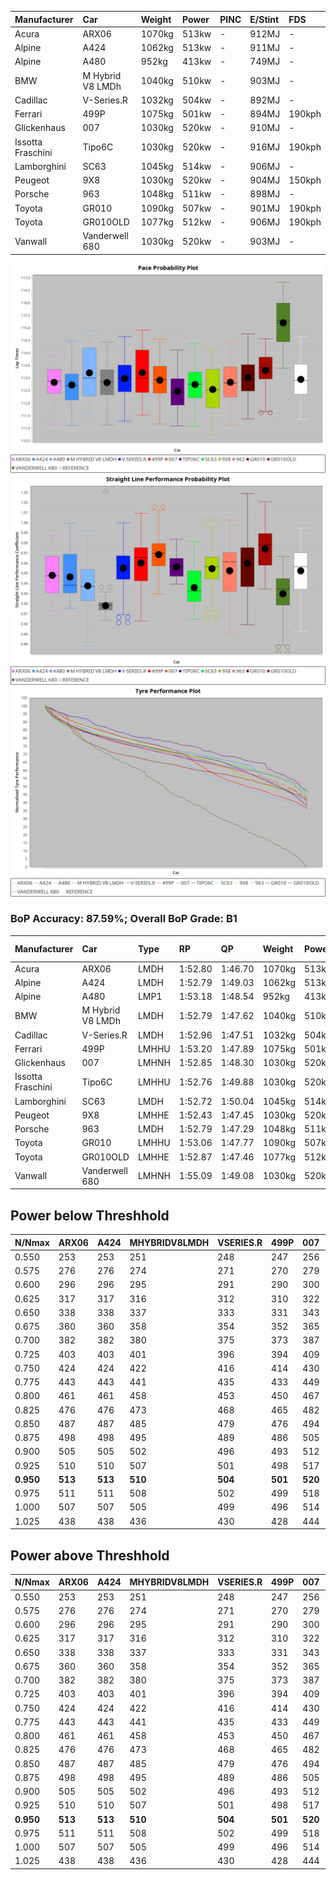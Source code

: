 |Manufacturer|Car|Weight|Power|PINC|E/Stint|FDS|
|:-|:-|:-|:-|:-|:-|:-|
|Acura|ARX06|1070kg|513kw|-|912MJ|-|
|Alpine|A424|1062kg|513kw|-|911MJ|-|
|Alpine|A480|952kg|413kw|-|749MJ|-|
|BMW|M Hybrid V8 LMDh|1040kg|510kw|-|903MJ|-|
|Cadillac|V-Series.R|1032kg|504kw|-|892MJ|-|
|Ferrari|499P|1075kg|501kw|-|894MJ|190kph|
|Glickenhaus|007|1030kg|520kw|-|910MJ|-|
|Issotta Fraschini|Tipo6C|1030kg|520kw|-|916MJ|190kph|
|Lamborghini|SC63|1045kg|514kw|-|906MJ|-|
|Peugeot|9X8|1030kg|520kw|-|904MJ|150kph|
|Porsche|963|1048kg|511kw|-|898MJ|-|
|Toyota|GR010|1090kg|507kw|-|901MJ|190kph|
|Toyota|GR010OLD|1077kg|512kw|-|906MJ|190kph|
|Vanwall|Vanderwell 680|1030kg|520kw|-|903MJ|-|

![PACECHART](./IMG/CUSTOM.png)
![STRAIGHTLINEPERFORMANCECHART](./IMG/CUSTOM_sp.png)
![TYREPERFORMANCECHART](./IMG/CUSTOM_tw.png)

### BoP Accuracy: 87.59%; Overall BoP Grade: B1
|Manufacturer|Car|Type|RP|QP|Weight|Power¹|Threshhold|PINC|Power²|E/Stint|AVG Vmax|FDS|RDLC|L/Stint|BOP-Grade|ModelAccuracy|ModelPoints|Match%|
|:-|:-|:-|:-|:-|:-|:-|:-|:-|:-|:-|:-|:-|:-|:-|:-|:-|:-|:-|
|Acura|ARX06|LMDH|1:52.80|1:46.70|1070kg|513kw|210.0kph|-|513kw|912MJ|278.52kph|-|1.00|35|-C1|100.00%|995|78.36%|
|Alpine|A424|LMDH|1:52.79|1:49.03|1062kg|513kw|210.0kph|-|513kw|911MJ|278.55kph|-|1.01|34|~A1|81.15%|521|99.58%|
|Alpine|A480|LMP1|1:53.18|1:48.54|952kg|413kw|210.0kph|-|413kw|749MJ|274.61kph|-|0.97|32|~A1|67.92%|957|100.00%|
|BMW|M Hybrid V8 LMDh|LMDH|1:52.79|1:47.62|1040kg|510kw|210.0kph|-|510kw|903MJ|275.89kph|-|1.03|35|-A2|98.60%|1690|90.69%|
|Cadillac|V-Series.R|LMDH|1:52.96|1:47.51|1032kg|504kw|210.0kph|-|504kw|892MJ|279.75kph|-|1.03|35|+A2|91.10%|1770|94.72%|
|Ferrari|499P|LMHHU|1:53.20|1:47.89|1075kg|501kw|210.0kph|-|501kw|894MJ|279.33kph|190kph|1.02|35|~A1|84.26%|2292|100.00%|
|Glickenhaus|007|LMHNH|1:52.85|1:48.30|1030kg|520kw|210.0kph|-|520kw|910MJ|283.35kph|-|0.96|34|~A1|94.63%|1605|96.65%|
|Issotta Fraschini|Tipo6C|LMHHU|1:52.76|1:49.88|1030kg|520kw|210.0kph|-|520kw|916MJ|281.55kph|190kph|1.08|34|+B1|66.67%|96|86.39%|
|Lamborghini|SC63|LMDH|1:52.72|1:50.04|1045kg|514kw|210.0kph|-|514kw|906MJ|277.62kph|-|1.05|34|+B1|96.77%|419|88.25%|
|Peugeot|9X8|LMHHE|1:52.43|1:47.45|1030kg|520kw|210.0kph|-|520kw|904MJ|280.57kph|150kph|1.03|34|-B2|83.63%|2468|81.68%|
|Porsche|963|LMDH|1:52.79|1:47.29|1048kg|511kw|210.0kph|-|511kw|898MJ|279.78kph|-|1.02|35|-A2|93.14%|5746|94.27%|
|Toyota|GR010|LMHHU|1:53.06|1:47.77|1090kg|507kw|210.0kph|-|507kw|901MJ|279.19kph|190kph|1.00|35|~A1|87.37%|3154|100.00%|
|Toyota|GR010OLD|LMHHE|1:52.87|1:47.46|1077kg|512kw|210.0kph|-|512kw|906MJ|282.03kph|190kph|1.01|35|~A1|89.81%|1393|99.82%|
|Vanwall|Vanderwell 680|LMHNH|1:55.09|1:49.08|1030kg|520kw|210.0kph|-|520kw|903MJ|276.96kph|-|1.01|34|+Ω1|90.28%|604|15.86%|

## Power below Threshhold
|N/Nmax|ARX06|A424|MHYBRIDV8LMDH|VSERIES.R|499P|007|TIPO6C|SC63|9X8|963|GR010|GR010OLD|VANDERWELL680|​|RPM|A480|
|:-|:-|:-|:-|:-|:-|:-|:-|:-|:-|:-|:-|:-|:-|:-|:-|:-|
|0.550|253|253|251|248|247|256|256|253|256|252|250|252|256|​|--|-|
|0.575|276|276|274|271|270|279|279|276|279|275|273|275|279|​|--|-|
|0.600|296|296|295|291|290|300|300|297|300|295|293|296|300|​|--|-|
|0.625|317|317|316|312|310|322|322|318|322|316|314|317|322|​|--|-|
|0.650|338|338|337|333|331|343|343|339|343|337|335|338|343|​|--|-|
|0.675|360|360|358|354|352|365|365|361|365|359|356|359|365|​|--|-|
|0.700|382|382|380|375|373|387|387|383|387|380|377|381|387|​|--|-|
|0.725|403|403|401|396|394|409|409|404|409|402|399|403|409|​|--|-|
|0.750|424|424|422|416|414|430|430|425|430|422|419|423|430|​|--|-|
|0.775|443|443|441|435|433|449|449|444|449|441|438|442|449|​|5000|242|
|0.800|461|461|458|453|450|467|467|462|467|459|455|460|467|​|5500|286|
|0.825|476|476|473|468|465|482|482|477|482|474|470|475|482|​|6000|320|
|0.850|487|487|485|479|476|494|494|488|494|485|482|486|494|​|6500|361|
|0.875|498|498|495|489|486|505|505|499|505|496|492|497|505|​|7000|404|
|0.900|505|505|502|496|493|512|512|506|512|503|499|504|512|​|7500|414|
|0.925|510|510|507|501|498|517|517|511|517|508|504|509|517|​|8000|410|
|**0.950**|**513**|**513**|**510**|**504**|**501**|**520**|**520**|**514**|**520**|**511**|**507**|**512**|**520**|**​**|**8500**|**413**|
|0.975|511|511|508|502|499|518|518|512|518|509|505|510|518|​|9000|207|
|1.000|507|507|505|499|496|514|514|508|514|505|502|506|514|​|--|-|
|1.025|438|438|436|430|428|444|444|439|444|436|433|437|444|​|--|-|

## Power above Threshhold
|N/Nmax|ARX06|A424|MHYBRIDV8LMDH|VSERIES.R|499P|007|TIPO6C|SC63|9X8|963|GR010|GR010OLD|VANDERWELL680|​|RPM|A480|
|:-|:-|:-|:-|:-|:-|:-|:-|:-|:-|:-|:-|:-|:-|:-|:-|:-|
|0.550|253|253|251|248|247|256|256|253|256|252|250|252|256|​|--|-|
|0.575|276|276|274|271|270|279|279|276|279|275|273|275|279|​|--|-|
|0.600|296|296|295|291|290|300|300|297|300|295|293|296|300|​|--|-|
|0.625|317|317|316|312|310|322|322|318|322|316|314|317|322|​|--|-|
|0.650|338|338|337|333|331|343|343|339|343|337|335|338|343|​|--|-|
|0.675|360|360|358|354|352|365|365|361|365|359|356|359|365|​|--|-|
|0.700|382|382|380|375|373|387|387|383|387|380|377|381|387|​|--|-|
|0.725|403|403|401|396|394|409|409|404|409|402|399|403|409|​|--|-|
|0.750|424|424|422|416|414|430|430|425|430|422|419|423|430|​|--|-|
|0.775|443|443|441|435|433|449|449|444|449|441|438|442|449|​|5000|242|
|0.800|461|461|458|453|450|467|467|462|467|459|455|460|467|​|5500|286|
|0.825|476|476|473|468|465|482|482|477|482|474|470|475|482|​|6000|320|
|0.850|487|487|485|479|476|494|494|488|494|485|482|486|494|​|6500|361|
|0.875|498|498|495|489|486|505|505|499|505|496|492|497|505|​|7000|404|
|0.900|505|505|502|496|493|512|512|506|512|503|499|504|512|​|7500|414|
|0.925|510|510|507|501|498|517|517|511|517|508|504|509|517|​|8000|410|
|**0.950**|**513**|**513**|**510**|**504**|**501**|**520**|**520**|**514**|**520**|**511**|**507**|**512**|**520**|**​**|**8500**|**413**|
|0.975|511|511|508|502|499|518|518|512|518|509|505|510|518|​|9000|207|
|1.000|507|507|505|499|496|514|514|508|514|505|502|506|514|​|--|-|
|1.025|438|438|436|430|428|444|444|439|444|436|433|437|444|​|--|-|
